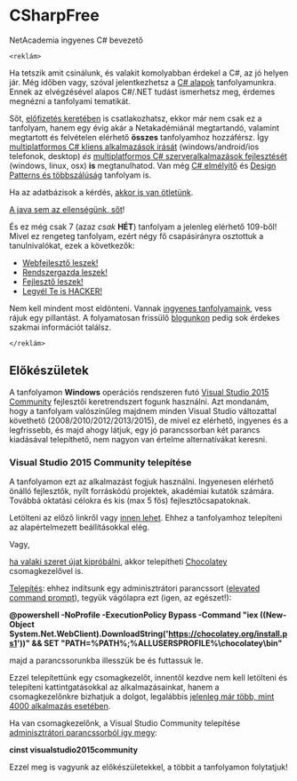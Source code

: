 # CSharpFree
NetAcademia ingyenes C# bevezető

```
<reklám>
```
Ha tetszik amit csinálunk, és valakit komolyabban érdekel a C#, az jó helyen jár. Még időben vagy, szóval jelentkezhetsz a [C# alapok](http://www.netacademia.hu/2016c%23-) tanfolyamunkra. Ennek az elvégzésével alapos C#/.NET tudást ismerhetsz meg, érdemes megnézni a tanfolyami tematikát. 

Sőt, [előfizetés keretében](http://netacademia.hu/Subscriptions) is csatlakozhatsz, ekkor már nem csak ez a tanfolyam, hanem egy évig akár a Netakadémiánál megtartandó, valamint megtartott és felvételen elérhető **összes** tanfolyamhoz hozzáférsz. Így [multiplatformos C# kliens alkalmazások irását](http://www.netacademia.hu/2016crossplatformkliens-cross---platform-kliens-oldali-fejlesztes-net-ben) (windows/android/ios telefonok, desktop) *és* [multiplatformos C# szerveralkalmazások fejlesztését](http://www.netacademia.hu/2016crossplatform-cross---platform-szerver-oldali-fejlesztes-aspnet-mvc-hasznalataval) (windows, linux, osx) **is** megtanulhatod. Van még [C# elmélyítő](http://www.netacademia.hu/C%23dd-c-deep-dive) és [Design Patterns és többszálúság](http://www.netacademia.hu/objektumorientalt-tervezes-des) tanfolyam is.

Ha az adatbázisok a kérdés, [akkor is van ötletünk](http://www.netacademia.hu/2016nosql-nosql-vs-sql).

[A java sem az ellenségünk, sőt](http://www.netacademia.hu/2016java-java-halado)! 

És ez még csak 7 (azaz *csak* **HÉT**) tanfolyam a jelenleg elérhető 109-ből! Mivel ez rengeteg tanfolyam, ezért négy fő csapásirányra osztottuk a tanulnivalókat, ezek a következők:

 - [Webfejlesztő leszek!](http://netacademia.hu/Webfejleszt%C5%91%20leszek!)
 - [Rendszergazda leszek!](http://netacademia.hu/Rendszergazda%20leszek!)
 - [Fejlesztő leszek!](http://netacademia.hu/Fejleszt%C5%91%20leszek!)
 - [Legyél Te is HACKER!](http://netacademia.hu/Hacker%20leszek!)


Nem kell mindent most eldönteni. Vannak [ingyenes tanfolyamaink](http://www.netacademia.hu/), vess rájuk egy pillantást. A folyamatosan frissülő [blogunkon](http://netacademia.blog.hu/) pedig sok érdekes szakmai információt találsz.
```
</reklám>
```

## Előkészületek
A tanfolyamon **Windows** operációs rendszeren futó [Visual Studio 2015 Community](https://www.visualstudio.com/vs/community/) fejlesztői keretrendszert fogunk használni. Azt mondanám, hogy a tanfolyam valószínűleg majdnem minden Visual Studio változattal követhető (2008/2010/2012/2013/2015), de mivel ez elérhető, ingyenes és a legfrissebb, és majd ahogy látjuk, egy jó parancssorban két parancs kiadásával telepíthető, nem nagyon van értelme alternatívákat keresni.

### Visual Studio 2015 Community telepítése
A tanfolyamon ezt az alkalmazást fogjuk használni. Ingyenesen elérhető önálló fejlesztők, nyílt forráskódú projektek, akadémiai kutatók számára. Továbbá oktatási célokra és kis (max 5 fős) fejlesztőcsapatoknak.

Letölteni az előző linkről vagy [innen lehet](https://www.visualstudio.com/free-developer-offers/). Ehhez a tanfolyamhoz telepíteni az alapértelmezett beállításokkal elég.

Vagy, 

[ha valaki szeret újat kipróbálni](http://netacademia.blog.hu/2016/11/03/hogyan_keszitsunk_chocolatey_csomagot_az_alkalmazasunkhoz), akkor telepítheti [Chocolatey](https://chocolatey.org/) csomagkezelővel is. 

[Telepítés](https://chocolatey.org/install): ehhez indítsunk egy adminisztrátori parancssort ([elevated command prompt](http://www.computerhope.com/jargon/e/elevated.htm)), tegyük vágólapra ezt (igen, az egészet!):

**@powershell -NoProfile -ExecutionPolicy Bypass -Command "iex ((New-Object System.Net.WebClient).DownloadString('https://chocolatey.org/install.ps1'))" && SET "PATH=%PATH%;%ALLUSERSPROFILE%\chocolatey\bin"**

majd a parancssorunkba illesszük be és futtassuk le. 

Ezzel telepítettünk egy csomagkezelőt, innentől kezdve nem kell letölteni és telepíteni kattintgatásokkal az alkalmazásainkat, hanem a csomagkezelőnkre bizhatjuk a dolgot, legalábbis [jelenleg már több, mint 4000 alkalmazás esetében](https://chocolatey.org/packages).

Ha van csomagkezelőnk, a Visual Studio Community telepítése [adminisztrátori parancssorból így megy](https://chocolatey.org/packages/VisualStudio2015Community): 

**cinst visualstudio2015community**

Ezzel meg is vagyunk az előkészületekkel, a többit a tanfolyamon folytatjuk!
